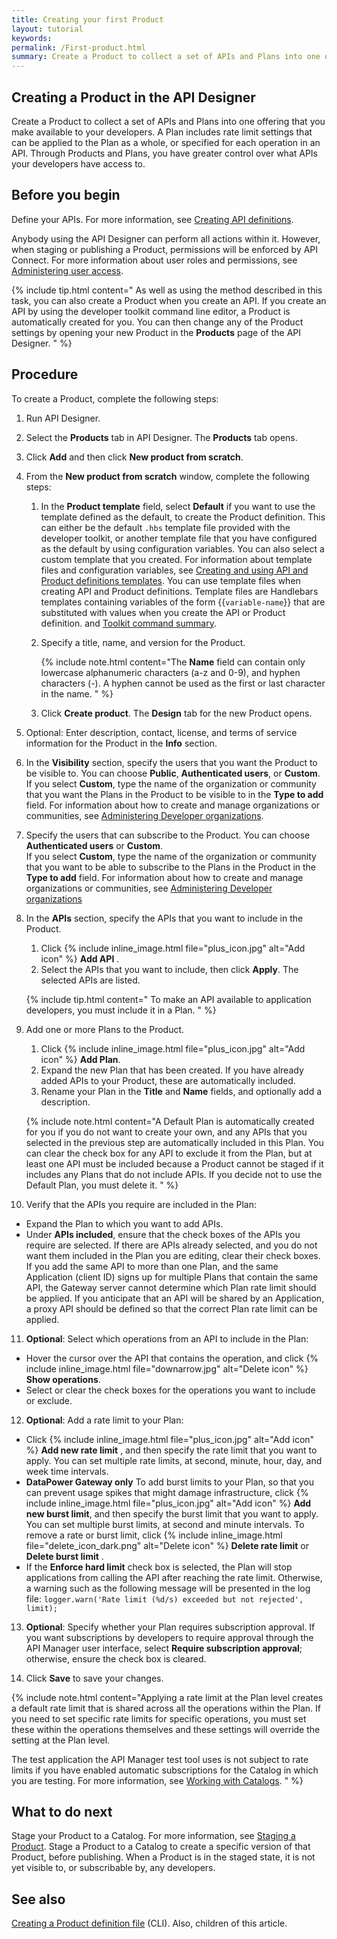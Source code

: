 ```yaml
---
title: Creating your first Product
layout: tutorial
keywords:
permalink: /First-product.html
summary: Create a Product to collect a set of APIs and Plans into one offering that you make available to your developers.
---
```


## Creating a Product in the API Designer

Create a Product to collect a set of APIs and Plans into one offering that you make available to your developers. A Plan includes rate limit settings that can be applied to the Plan as a whole, or specified for each operation in an API. Through Products and Plans, you have greater control over what APIs your developers have access to.

## Before you begin

Define your APIs. For more information, see [Creating API definitions](http://www.ibm.com/support/knowledgecenter/SSFS6T/com.ibm.apic.toolkit.doctask_apionprem_composing_apis.html).

Anybody using the API Designer can perform all actions within it. However, when staging or publishing a Product, permissions will be enforced by API Connect. For more information about user roles and permissions, see [Administering user access](http://www.ibm.com/support/knowledgecenter/SSFS6T/com.ibm.apic.apionprem.doc/user_access_admin.html).

{% include tip.html content="  As well as using the method described in this task, you can also create a Product when you create an API. If you create an API by using the developer toolkit command line editor, a Product is automatically created for you. You can then change any of the Product settings by opening your new Product in the **Products** page of the API Designer.
" %}

## Procedure

To create a Product, complete the following steps:

1.  Run API Designer.
2.  Select the **Products** tab in API Designer. The **Products** tab opens.
3.  Click **Add** and then click **New product from scratch**.  

4.  From the **New product from scratch** window, complete the following steps:
    1.  In the **Product template** field, select **Default** if you want to use the template defined as the default, to create the Product definition. This can either be the default `.hbs` template file provided with the developer toolkit, or another template file that you have configured as the default by using configuration variables. You can also select a custom template that you created. For information about template files and configuration variables, see [Creating and using API and Product definitions templates](http://www.ibm.com/support/knowledgecenter/SSFS6T/com.ibm.apic.toolkit.doc/task_apim_cli_templates.html). You can use template files when creating API and Product definitions. Template files are Handlebars templates containing variables of the form &#123;&#123;`variable-name`&#125;&#125; that are substituted with values when you create the API or Product definition. and [Toolkit command summary](http://www.ibm.com/support/knowledgecenter/SSFS6T/com.ibm.apic.toolkit.doc/rapim_cli_command_summary.html).
    2.  Specify a title, name, and version for the Product.

        {% include note.html content="The **Name** field can contain only lowercase alphanumeric characters (a-z and 0-9), and hyphen characters (-). A hyphen cannot be used as the first or last character in the name.
        " %}

    3.  Click **Create product**. The **Design** tab for the new Product opens.
5.  Optional: Enter description, contact, license, and terms of service information for the Product in the **Info** section.
6.  In the **Visibility** section, specify the users that you want the Product to be visible to. You can choose **Public**, **Authenticated users**, or **Custom**.  <br/>If you select **Custom**, type the name of the organization or community that you want the Plans in the Product to be visible to in the **Type to add** field. For information about how to create and manage organizations or communities, see [Administering Developer organizations](http://www.ibm.com/support/knowledgecenter/SSFS6T/com.ibm.apic.toolkit.doc/apionprem_manage_consumerorgs.html).

7.  Specify the users that can subscribe to the Product. You can choose **Authenticated users** or **Custom**. <br/>  If you select **Custom**, type the name of the organization or community that you want to be able to subscribe to the Plans in the Product in the **Type to add** field. For information about how to create and manage organizations or communities, see [Administering Developer organizations](http://www.ibm.com/support/knowledgecenter/SSFS6T/com.ibm.apic.apionprem.doc/apionprem_manage_consumerorgs.html)

8.  In the **APIs** section, specify the APIs that you want to include in the Product.
    1.  Click {% include inline_image.html file="plus_icon.jpg" alt="Add icon" %} **Add API** .
    2.  Select the APIs that you want to include, then click **Apply**. The selected APIs are listed.

    {% include tip.html content=" To make an API available to application developers, you must include it in a Plan.
    " %}

9.  Add one or more Plans to the Product.
    1.  Click  {% include inline_image.html file="plus_icon.jpg" alt="Add icon" %} **Add Plan**.
    2.  Expand the new Plan that has been created. If you have already added APIs to your Product, these are automatically included.
    3.  Rename your Plan in the **Title** and **Name** fields, and optionally add a description.

    {% include note.html content="A Default Plan is automatically created for you if you do not want to create your own, and any APIs that you selected in the previous step are automatically included in this Plan. You can clear the check box for any API to exclude it from the Plan, but at least one API must be included because a Product cannot be staged if it includes any Plans that do not include APIs. If you decide not to use the Default Plan, you must delete it.
    " %}

10.  Verify that the APIs you require are included in the Plan:
  - Expand the Plan to which you want to add APIs.
  - Under **APIs included**, ensure that the check boxes of the APIs you require are selected. If there are APIs already selected, and you do not want them included in the Plan you are editing, clear their check boxes.  If you add the same API to more than one Plan, and the same Application (client ID) signs up for multiple Plans that contain the same API, the Gateway server cannot determine which Plan rate limit should be applied. If you anticipate that an API will be shared by an Application, a proxy API should be defined so that the correct Plan rate limit can be applied.


11.  **Optional**: Select which operations from an API to include in the Plan:
  -  Hover the cursor over the API that contains the operation, and click {% include inline_image.html file="downarrow.jpg" alt="Delete icon" %} **Show operations**.
  -  Select or clear the check boxes for the operations you want to include or exclude.

12.  **Optional**: Add a rate limit to your Plan:
  - Click {% include inline_image.html file="plus_icon.jpg" alt="Add icon" %} **Add new rate limit** , and then specify the rate limit that you want to apply. You can set multiple rate limits, at second, minute, hour, day, and week time intervals.
  - **DataPower Gateway only** To add burst limits to your Plan, so that you can prevent usage spikes that might damage infrastructure, click {% include inline_image.html file="plus_icon.jpg" alt="Add icon" %} **Add new burst limit**, and then specify the burst limit that you want to apply. You can set multiple burst limits, at second and minute intervals. To remove a rate or burst limit, click {% include inline_image.html file="delete_icon_dark.png" alt="Delete icon" %} **Delete rate limit** or **Delete burst limit** .
  - If the **Enforce hard limit** check box is selected, the Plan will stop applications from calling the API after reaching the rate limit. Otherwise, a warning such as the following message will be presented in the log file: ```logger.warn('Rate limit (%d/s) exceeded but not rejected', limit);```

13.  **Optional**: Specify whether your Plan requires subscription approval. If you want subscriptions by developers to require approval through the API Manager user interface, select **Require subscription approval**; otherwise, ensure the check box is cleared.

14.  Click **Save** to save your changes.

{% include note.html content="Applying a rate limit at the Plan level creates a default rate limit that is shared across all the operations within the Plan. If you need to set specific rate limits for specific operations, you must set these within the operations themselves and these settings will override the setting at the Plan level.

The test application the API Manager test tool uses is not subject to rate limits if you have enabled automatic subscriptions for the Catalog in which you are testing. For more information, see [Working with Catalogs](http://www.ibm.com/support/knowledgecenter/SSFS6T/com.ibm.apic.apionprem.doc/conref_working_with_env.html).
" %}

## What to do next

Stage your Product to a Catalog. For more information, see [Staging a Product](http://www.ibm.com/support/knowledgecenter/SSFS6T/com.ibm.apic.toolkit.doc/task_deploy_product_offline.html). Stage a Product to a Catalog to create a specific version of that Product, before publishing. When a Product is in the staged state, it is not yet visible to, or subscribable by, any developers.

## See also

[Creating a Product definition file](http://www.ibm.com/support/knowledgecenter/SSFS6T/com.ibm.apic.toolkit.doc/task_apim_cli_product_yaml.html) (CLI). Also, children of this article.

